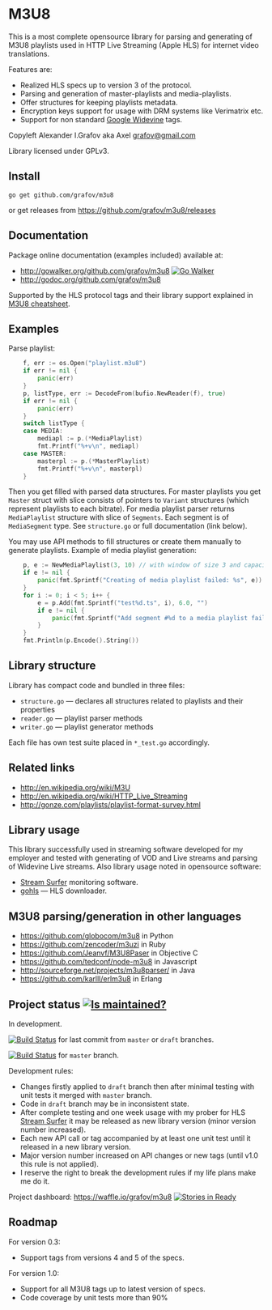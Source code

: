 <!--*- mode:markdown -*-->
M3U8
====

This is a most complete opensource library for parsing and generating of M3U8 playlists
used in HTTP Live Streaming (Apple HLS) for internet video translations.

Features are:

* Realized HLS specs up to version 3 of the protocol.
* Parsing and generation of master-playlists and media-playlists.
* Offer structures for keeping playlists metadata.
* Encryption keys support for usage with DRM systems like Verimatrix etc.
* Support for non standard [Google Widevine](http://www.widevine.com) tags.

Copyleft Alexander I.Grafov aka Axel <grafov@gmail.com>

Library licensed under GPLv3.

Install
-------

	go get github.com/grafov/m3u8

or get releases from https://github.com/grafov/m3u8/releases

Documentation
-------------

Package online documentation (examples included) available at:

* http://gowalker.org/github.com/grafov/m3u8 [![Go Walker](http://gowalker.org/api/v1/badge)](http://gowalker.org/github.com/grafov/m3u8)
* http://godoc.org/github.com/grafov/m3u8

Supported by the HLS protocol tags and their library support explained in [M3U8 cheatsheet](M3U8.md).

Examples
--------

Parse playlist:

```go
	f, err := os.Open("playlist.m3u8")
	if err != nil {
		panic(err)
	}
	p, listType, err := DecodeFrom(bufio.NewReader(f), true)
	if err != nil {
		panic(err)
	}
	switch listType {
	case MEDIA:
	    mediapl := p.(*MediaPlaylist)
		fmt.Printf("%+v\n", mediapl)
	case MASTER:
	    masterpl := p.(*MasterPlaylist)
		fmt.Printf("%+v\n", masterpl)
	}
```

Then you get filled with parsed data structures. For master playlists you get ``Master`` struct with slice consists of pointers to ``Variant`` structures (which represent playlists to each bitrate).
For media playlist parser returns ``MediaPlaylist`` structure with slice of ``Segments``. Each segment is of ``MediaSegment`` type.
See ``structure.go`` or full documentation (link below).

You may use API methods to fill structures or create them manually to generate playlists. Example of media playlist generation:

```go
	p, e := NewMediaPlaylist(3, 10) // with window of size 3 and capacity 10
	if e != nil {
		panic(fmt.Sprintf("Creating of media playlist failed: %s", e))
	}
	for i := 0; i < 5; i++ {
		e = p.Add(fmt.Sprintf("test%d.ts", i), 6.0, "")
		if e != nil {
			panic(fmt.Sprintf("Add segment #%d to a media playlist failed: %s", i, e))
		}
	}
	fmt.Println(p.Encode().String())
```

Library structure
-----------------

Library has compact code and bundled in three files:

* `structure.go` — declares all structures related to playlists and their properties
* `reader.go` — playlist parser methods
* `writer.go` — playlist generator methods

Each file has own test suite placed in `*_test.go` accordingly.

Related links
-------------

* http://en.wikipedia.org/wiki/M3U
* http://en.wikipedia.org/wiki/HTTP_Live_Streaming
* http://gonze.com/playlists/playlist-format-survey.html

Library usage
-------------

This library successfully used in streaming software developed for my employer and tested with
generating of VOD and Live streams and parsing of Widevine Live streams. Also library usage noted
in opensource software:

* [Stream Surfer](http://streamsurfer.org) monitoring software.
* [gohls](https://github.com/kz26/gohls) — HLS downloader.

M3U8 parsing/generation in other languages
------------------------------------------

* https://github.com/globocom/m3u8 in Python
* https://github.com/zencoder/m3uzi in Ruby
* https://github.com/Jeanvf/M3U8Paser in Objective C
* https://github.com/tedconf/node-m3u8 in Javascript
* http://sourceforge.net/projects/m3u8parser/ in Java
* https://github.com/karlll/erlm3u8 in Erlang

Project status [![Is maintained?](http://stillmaintained.com/grafov/m3u8.png)](http://stillmaintained.com/grafov/m3u8)
---------------

In development.

[![Build Status](https://travis-ci.org/grafov/m3u8.png?branch=master)](https://travis-ci.org/grafov/m3u8) for last commit from `master` or `draft` branches.

[![Build Status](https://drone.io/github.com/grafov/m3u8/status.png)](https://drone.io/github.com/grafov/m3u8/latest) for `master` branch.

Development rules:

* Changes firstly applied to `draft` branch then after minimal testing with unit tests it merged with `master` branch.
* Code in `draft` branch may be in inconsistent state.
* After complete testing and one week usage with my prober for HLS [Stream Surfer](http://streamsurfer.org) it may be released as new library version (minor version number increased).
* Each new API call or tag accompanied by at least one unit test until it released in a new library version.
* Major version number increased on API changes or new tags (until v1.0 this rule is not applied).
* I reserve the right to break the development rules if my life plans make me do it.

Project dashboard: https://waffle.io/grafov/m3u8 [![Stories in Ready](https://badge.waffle.io/grafov/m3u8.png?label=ready&title=Ready)](https://waffle.io/grafov/m3u8)

Roadmap
-------

For version 0.3:

* Support tags from versions 4 and 5 of the specs.

For version 1.0:

* Support for all M3U8 tags up to latest version of specs.
* Code coverage by unit tests more than 90%

